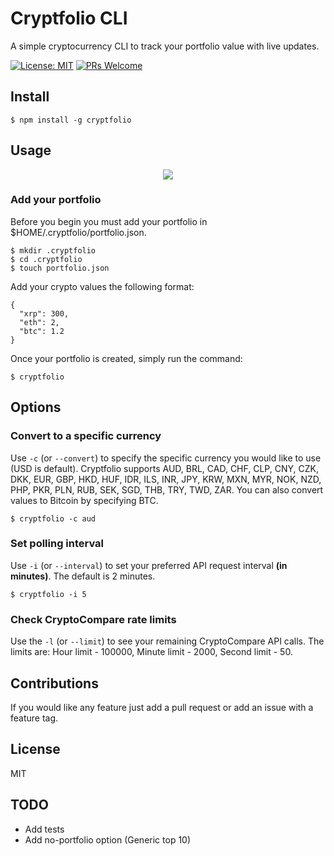 # Cryptfolio CLI

A simple cryptocurrency CLI to track your portfolio value with live updates.

[![License: MIT](https://img.shields.io/badge/License-MIT-blue.svg)](https://opensource.org/licenses/MIT) [![PRs Welcome](https://img.shields.io/badge/PRs-welcome-brightgreen.svg)](http://makeapullrequest.com)

## Install

```
$ npm install -g cryptfolio
```
## Usage

<p align="center">
	<img src="/cryptfolio-demo.gif">
</p>

### Add your portfolio

Before you begin you must add your portfolio in $HOME/.cryptfolio/portfolio.json.

```
$ mkdir .cryptfolio
$ cd .cryptfolio
$ touch portfolio.json
```

Add your crypto values the following format:

```
{
  "xrp": 300,
  "eth": 2,
  "btc": 1.2
}
```

Once your portfolio is created, simply run the command:
```
$ cryptfolio
```

## Options

### Convert to a specific currency

Use `-c` (or `--convert`) to specify the specific currency you would like to use (USD is default).
Cryptfolio supports AUD, BRL, CAD, CHF, CLP, CNY, CZK, DKK, EUR, GBP, HKD, HUF, IDR, ILS, INR, JPY, KRW, MXN, MYR, NOK, NZD, PHP, PKR, PLN, RUB, SEK, SGD, THB, TRY, TWD, ZAR. You can also convert values to Bitcoin by specifying BTC.

```
$ cryptfolio -c aud
```

### Set polling interval

Use `-i` (or `--interval`) to set your preferred API request interval __(in minutes)__. The default is 2 minutes.

```
$ cryptfolio -i 5
```

### Check CryptoCompare rate limits

Use the `-l` (or `--limit`) to see your remaining CryptoCompare API calls.
The limits are: Hour limit - 100000, Minute limit - 2000, Second limit - 50.

## Contributions

If you would like any feature just add a pull request or add an issue with a feature tag.

## License

MIT


## TODO

- Add tests
- Add no-portfolio option (Generic top 10)